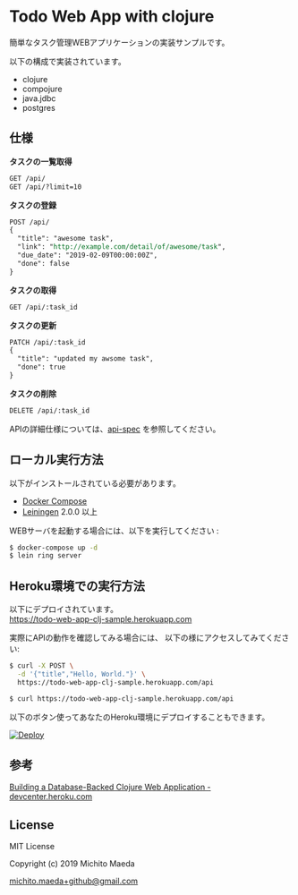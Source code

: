 # Todo Web App with clojure

簡単なタスク管理WEBアプリケーションの実装サンプルです。

以下の構成で実装されています。

- clojure
- compojure
- java.jdbc
- postgres

## 仕様

**タスクの一覧取得**
```rest
GET /api/
GET /api/?limit=10
```

**タスクの登録**
```rest
POST /api/
{
  "title": "awesome task",
  "link": "http://example.com/detail/of/awesome/task",
  "due_date": "2019-02-09T00:00:00Z",
  "done": false
}

```

**タスクの取得**
```rest
GET /api/:task_id
```

**タスクの更新**
```rest
PATCH /api/:task_id
{
  "title": "updated my awsome task",
  "done": true
}
```

**タスクの削除**
```rest
DELETE /api/:task_id
```


APIの詳細仕様については、[api-spec](api-spec.rest) を参照してください。

## ローカル実行方法

以下がインストールされている必要があります。

- [Docker Compose](https://github.com/docker/compose)
- [Leiningen](https://github.com/technomancy/leiningen) 2.0.0 以上

WEBサーバを起動する場合には、以下を実行してください :

```sh
$ docker-compose up -d
$ lein ring server
```

## Heroku環境での実行方法

以下にデプロイされています。  
https://todo-web-app-clj-sample.herokuapp.com

実際にAPIの動作を確認してみる場合には、
以下の様にアクセスしてみてください:

```sh
$ curl -X POST \
  -d '{"title","Hello, World."}' \
  https://todo-web-app-clj-sample.herokuapp.com/api

$ curl https://todo-web-app-clj-sample.herokuapp.com/api
```


以下のボタン使ってあなたのHeroku環境にデプロイすることもできます。

<a href="https://heroku.com/deploy?template=https://github.com/micheam/todo-web-app-clj-sample">
  <img src="https://www.herokucdn.com/deploy/button.svg" alt="Deploy">
</a>

## 参考
[Building a Database-Backed Clojure Web Application - devcenter.heroku.com](https://devcenter.heroku.com/articles/clojure-web-application)

## License

MIT License

Copyright (c) 2019 Michito Maeda

michito.maeda+github@gmail.com
